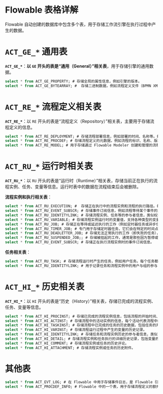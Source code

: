 # Flowable 表格详解

Flowable 自动创建的数据库中包含多个表，用于存储工作流引擎在执行过程中产生的数据。

# `ACT_GE_*` 通用表

**`ACT_GE_*`**：**以 `GE` 开头的表是“通用（General）”相关表**，用于存储引擎的通用数据。

```sql
select * from ACT_GE_PROPERTY; # 存储全局的属性信息，例如引擎的版本。
select * from ACT_GE_BYTEARRAY; #  存储二进制数据，例如流程定义文件（BPMN XML）、流程图的图片、流程实例相关的变量。
```



# `ACT_RE_*` 流程定义相关表

**`ACT_RE_*`**：以 `RE` 开头的表是“流程定义（Repository）”相关表，主要用于存储流程定义的信息。

```sql
select * from ACT_RE_DEPLOYMENT; # 存储流程部署信息，例如部署的时间、名称等。每个部署可以包含多个流程定义。
select * from ACT_RE_PROCDEF; # 存储流程定义的元数据，例如流程的标识、名称、版本号等。
select * from ACT_RE_MODEL; # 用于存储通过 Flowable Modeler 创建和管理的流程模型。模型是未部署的流程定义。
```



# `ACT_RU_*`  运行时相关表

**`ACT_RU_*`**：以 `RU` 开头的表是“运行时（Runtime）”相关表，存储当前正在执行的流程实例、任务、变量等信息。运行时表中的数据在流程结束后会被删除。

**流程实例和执行相关表**：

```sql
select * from ACT_RU_EXECUTION; #  存储正在执行中的流程实例和流程的执行路径。每个流程实例对应一个 ACT_RU_EXECUTION 条目。
select * from ACT_RU_EVENT_SUBSCR; # 存储事件订阅信息，例如流程等待某个事件的触发。
select * from ACT_RU_IDENTITYLINK; # 存储流程实例、任务等的参与者信息，类似权限控制或任务分配。
select * from ACT_RU_VARIABLE; # 存储流程实例运行时的变量值，支持各种类型的变量，包括字符串、数值、二进制对象等。
select * from ACT_RU_JOB; # 存储正在等待或延迟执行的工作（例如定时器任务或异步任务）。Flowable 的异步任务或定时器任务会存储在这个表中。
select * from ACT_RU_TIMER_JOB; # 专门用于存储定时器任务，它们会在特定的时间点被触发。
select * from ACT_RU_DEADLETTER_JOB; # 存储无法正常执行的工作（即失败的任务），这些任务可以通过手动干预进行处理或重新执行。
select * from ACT_RU_SUSPENDED_JOB;; # 存储被挂起的工作，通常是那些因为暂停或其他原因而没有立即执行的任务。
select * from ACT_RU_EVENT_SUBSCR; # 存储正在执行流程实例时的事件订阅信息。
```
**任务相关表**：

```sql
select * from ACT_RU_TASK; # 存储流程运行时产生的任务，例如用户任务。每个任务都有一个关联的流程实例。
select * from ACT_RU_IDENTITYLINK; # 用于记录任务和流程实例中的用户与组的参与关系，通常用于指定任务的候选人、负责人等。
```



# `ACT_HI_*` 历史相关表

**`ACT_HI_*`**：以 `HI` 开头的表是“历史（History）”相关表，存储已完成的流程实例、任务、变量等信息。

```sql
select * from ACT_HI_PROCINST; # 存储已完成的流程实例信息，包括流程的开始时间、结束时间、持续时间等。
select * from ACT_HI_ACTINST; # 存储流程中的活动实例的信息，每个活动代表流程中的一个步骤。
select * from ACT_HI_TASKINST; # 存储流程中已完成的任务的历史数据，包括任务的开始和结束时间、分配的用户等。
select * from ACT_HI_VARINST; # 存储流程运行过程中产生的变量的历史记录。
select * from ACT_HI_IDENTITYLINK; # 存储任务和流程实例历史的参与者信息，类似 ACT_RU_IDENTITYLINK 但记录的是历史数据。
select * from ACT_HI_DETAIL; # 存储流程实例和任务执行的详细历史记录，包括变量的变化。
select * from ACT_HI_COMMENT; # 存储流程实例或任务的历史评论。
select * from ACT_HI_ATTACHMENT; # 存储流程实例或任务的历史附件。
```



# 其他表

```sql
select * from ACT_EVT_LOG; # 在 Flowable 中用于存储事件日志，是 Flowable 引擎的事件日志表。
select * from ACT_PROCDEF_INFO; # Flowable 中的一个表，用于存储流程定义的额外元数据信息。
```

